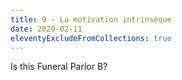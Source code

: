 ```yaml
---
title: 9 - La motivation intrinsèque
date: 2020-02-11
eleventyExcludeFromCollections: true
---
```


Is this Funeral Parlor B?
